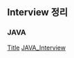 ## Interview 정리
### JAVA
[Title](java_interView)
[JAVA_Interview](https://github.com/Lindashin15/Interview/blob/main/java-Interview.md, "JAVA_Interview link")
